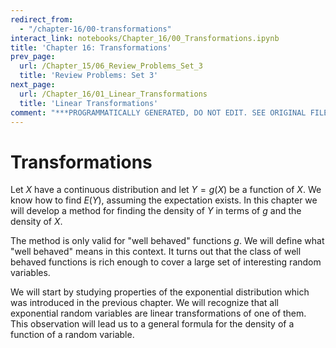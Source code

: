 ```yaml
---
redirect_from:
  - "/chapter-16/00-transformations"
interact_link: notebooks/Chapter_16/00_Transformations.ipynb
title: 'Chapter 16: Transformations'
prev_page:
  url: /Chapter_15/06_Review_Problems_Set_3
  title: 'Review Problems: Set 3'
next_page:
  url: /Chapter_16/01_Linear_Transformations
  title: 'Linear Transformations'
comment: "***PROGRAMMATICALLY GENERATED, DO NOT EDIT. SEE ORIGINAL FILES IN /notebooks***"
---
```


# Transformations

Let $X$ have a continuous distribution and let $Y = g(X)$ be a function of $X$. We know how to find $E(Y)$, assuming the expectation exists. In this chapter we will develop a method for finding the density of $Y$ in terms of $g$ and the density of $X$. 

The method is only valid for "well behaved" functions $g$. We will define what "well behaved" means in this context. It turns out that the class of well behaved functions is rich enough to cover a large set of interesting random variables.

We will start by studying properties of the exponential distribution which was introduced in the previous chapter. We will recognize that all exponential random variables are linear transformations of one of them. This observation will lead us to a general formula for the density of a function of a random variable.
